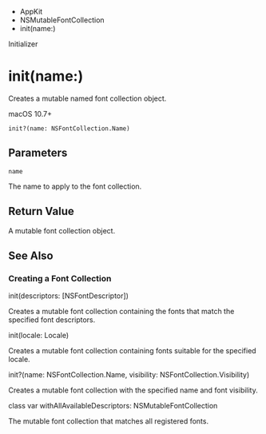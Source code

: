 

- AppKit
- NSMutableFontCollection
-  init(name:) 

Initializer

# init(name:)

Creates a mutable named font collection object.

macOS 10.7+

``` source
init?(name: NSFontCollection.Name)
```

## Parameters 

`name`  

The name to apply to the font collection.

## Return Value

A mutable font collection object.

## See Also

### Creating a Font Collection

init(descriptors: [NSFontDescriptor])

Creates a mutable font collection containing the fonts that match the specified font descriptors.

init(locale: Locale)

Creates a mutable font collection containing fonts suitable for the specified locale.

init?(name: NSFontCollection.Name, visibility: NSFontCollection.Visibility)

Creates a mutable font collection with the specified name and font visibility.

class var withAllAvailableDescriptors: NSMutableFontCollection

The mutable font collection that matches all registered fonts.

